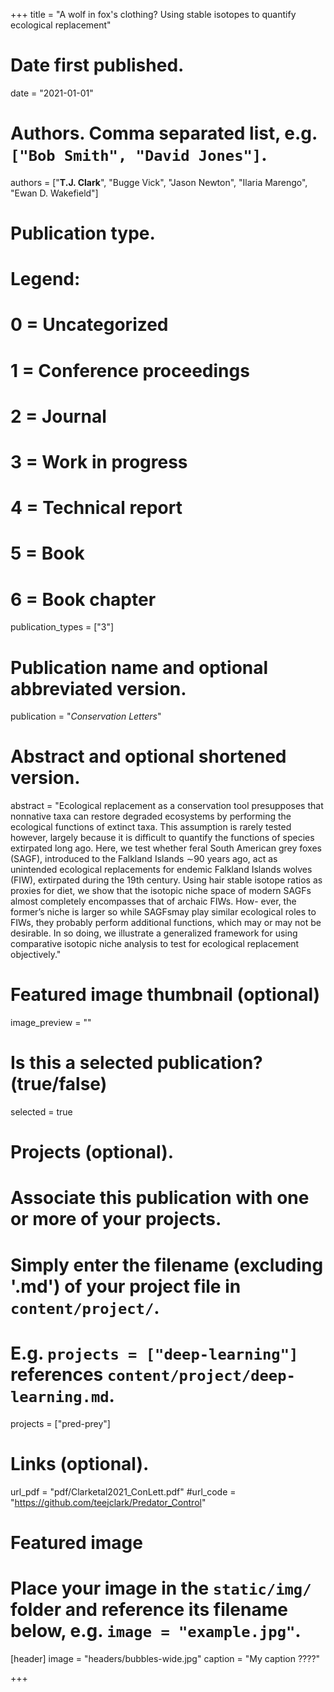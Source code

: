 +++
title = "A wolf in fox's clothing? Using stable isotopes to quantify ecological replacement"

# Date first published.
date = "2021-01-01"

# Authors. Comma separated list, e.g. `["Bob Smith", "David Jones"]`.
authors = ["**T.J. Clark**", "Bugge Vick", "Jason Newton", "Ilaria Marengo", "Ewan D. Wakefield"]

# Publication type.
# Legend:
# 0 = Uncategorized
# 1 = Conference proceedings
# 2 = Journal
# 3 = Work in progress
# 4 = Technical report
# 5 = Book
# 6 = Book chapter
publication_types = ["3"]

# Publication name and optional abbreviated version.
publication = "*Conservation Letters*"

# Abstract and optional shortened version.
abstract = "Ecological replacement as a conservation tool presupposes that nonnative taxa can restore degraded ecosystems by performing the ecological functions of extinct taxa. This assumption is rarely tested however, largely because it is difficult to quantify the functions of species extirpated long ago. Here, we test whether feral South American grey foxes (SAGF), introduced to the Falkland Islands ∼90 years ago, act as unintended ecological replacements for endemic Falkland Islands wolves (FIW), extirpated during the 19th century. Using hair stable isotope ratios as proxies for diet, we show that the isotopic niche space of modern SAGFs almost completely encompasses that of archaic FIWs. How- ever, the former’s niche is larger so while SAGFsmay play similar ecological roles to FIWs, they probably perform additional functions, which may or may not be desirable. In so doing, we illustrate a generalized framework for using comparative isotopic niche analysis to test for ecological replacement objectively."

# Featured image thumbnail (optional)
image_preview = ""

# Is this a selected publication? (true/false)
selected = true

# Projects (optional).
#   Associate this publication with one or more of your projects.
#   Simply enter the filename (excluding '.md') of your project file in `content/project/`.
#   E.g. `projects = ["deep-learning"]` references `content/project/deep-learning.md`.
projects = ["pred-prey"]

# Links (optional).
url_pdf = "pdf/Clarketal2021_ConLett.pdf"
#url_code = "https://github.com/teejclark/Predator_Control"


# Featured image
# Place your image in the `static/img/` folder and reference its filename below, e.g. `image = "example.jpg"`.
[header]
image = "headers/bubbles-wide.jpg"
caption = "My caption ????"

+++

